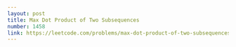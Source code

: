 ```yaml
---
layout: post
title: Max Dot Product of Two Subsequences
number: 1458
link: https://leetcode.com/problems/max-dot-product-of-two-subsequences
---
```

